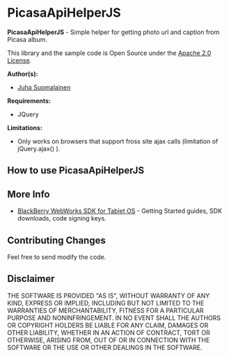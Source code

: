 # PicasaApiHelperJS

**PicasaApiHelperJS** - Simple helper for getting photo url and caption from Picasa album.

This library and the sample code is Open Source under the [Apache 2.0 License](http://www.apache.org/licenses/LICENSE-2.0.html).

**Author(s):**

* [Juha Suomalainen](https://github.com/JuhaS)

**Requirements:**

* JQuery

**Limitations:**

* Only works on browsers that support fross site ajax calls (limitation of jQuery.ajax() ). 

## How to use PicasaApiHelperJS


## More Info
* [BlackBerry WebWorks SDK for Tablet OS](http://us.blackberry.com/developers/tablet/webworks.jsp) - Getting Started guides, SDK downloads, code signing keys.

## Contributing Changes

Feel free to send modify the code.

## Disclaimer

THE SOFTWARE IS PROVIDED "AS IS", WITHOUT WARRANTY OF ANY KIND, EXPRESS OR IMPLIED, INCLUDING BUT NOT LIMITED TO THE WARRANTIES OF MERCHANTABILITY, FITNESS FOR A PARTICULAR PURPOSE AND NONINFRINGEMENT. IN NO EVENT SHALL THE AUTHORS OR COPYRIGHT HOLDERS BE LIABLE FOR ANY CLAIM, DAMAGES OR OTHER LIABILITY, WHETHER IN AN ACTION OF CONTRACT, TORT OR OTHERWISE, ARISING FROM, OUT OF OR IN CONNECTION WITH THE SOFTWARE OR THE USE OR OTHER DEALINGS IN THE SOFTWARE.